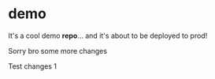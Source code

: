 # demo
It's a cool demo **repo**...
and it's about to be deployed to prod!

Sorry bro some more changes

Test changes 1
